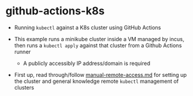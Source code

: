 # github-actions-k8s

- Running `kubectl` against a K8s cluster using GitHub Actions
- This example runs a minikube cluster inside a VM managed by incus, then runs a `kubectl apply` against that cluster from a Github Actions runner
  - A publicly accessibly IP address/domain is required

- First up, read through/follow [manual-remote-access.md](./manual-remote-access.md) for setting up the cluster and general knowledge remote `kubectl` management of clusters
